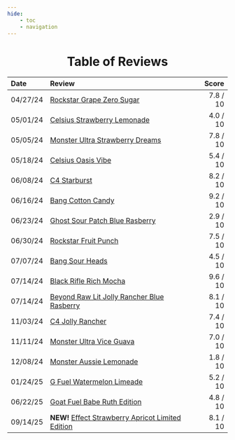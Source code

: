 ```yaml
---
hide:
    - toc
    - navigation
---
```


<h1 style="text-align: center;">Table of Reviews</h1>

| Date     | Review                                                                                                     | Score    |
| :------- | :--------------------------------------------------------------------------------------------------------- | -------: |
| 04/27/24 | [Rockstar Grape Zero Sugar](reviews/posts/rockstar_grape_zero_sugar.md)                                    | 7.8 / 10 |
| 05/01/24 | [Celsius Strawberry Lemonade](reviews/posts/celsius_strawberry_lemonade.md)                                | 4.0 / 10 |
| 05/05/24 | [Monster Ultra Strawberry Dreams](reviews/posts/monster_ultra_strawberry_dreams.md)                        | 7.8 / 10 |
| 05/18/24 | [Celsius Oasis Vibe](reviews/posts/celsius_oasis_vibe.md)                                                  | 5.4 / 10 |
| 06/08/24 | [C4 Starburst](reviews/posts/c4_starburst.md)                                                              | 8.2 / 10 |
| 06/16/24 | [Bang Cotton Candy](reviews/posts/bang_cotton_candy.md)                                                    | 9.2 / 10 |
| 06/23/24 | [Ghost Sour Patch Blue Rasberry](reviews/posts/ghost_sour_patch_blue_raspberry.md)                         | 2.9 / 10 |
| 06/30/24 | [Rockstar Fruit Punch](reviews/posts/rockstar_fruit_punch.md)                                              | 7.5 / 10 |
| 07/07/24 | [Bang Sour Heads](reviews/posts/bang_sour_heads.md)                                                        | 4.5 / 10 |
| 07/14/24 | [Black Rifle Rich Mocha](reviews/posts/black_rifle_rich_mocha.md)                                          | 9.6 / 10 |
| 07/14/24 | [Beyond Raw Lit Jolly Rancher Blue Rasberry](reviews/posts/beyond_raw_lit_jolly_rancher_blue_raspberry.md) | 8.1 / 10 |
| 11/03/24 | [C4 Jolly Rancher](reviews/posts/c4_jolly_rancher.md)                                                      | 7.4 / 10 |
| 11/11/24 | [Monster Ultra Vice Guava](reviews/posts/monster_ultra_vice_guava.md)                                      | 7.0 / 10 |
| 12/08/24 | [Monster Aussie Lemonade](reviews/posts/monster_aussie_lemonade.md)                                        | 1.8 / 10 |
| 01/24/25 | [G Fuel Watermelon Limeade](reviews/posts/g_fuel_watermelon_limeade.md)                                    | 5.2 / 10 |
| 06/22/25 | [Goat Fuel Babe Ruth Edition](reviews/posts/goat_fuel_babe_ruth_edition.md)                       | 4.8 / 10 |
| 09/14/25 | **NEW!** [Effect Strawberry Apricot Limited Edition](reviews/posts/effect_strawberry_apricot.md)                       | 8.1 / 10 |


